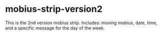 # mobius-strip-version2

This is the 2nd version mobius strip.
Includes: moving mobius, date, time, and a specific message for the day of the week.

